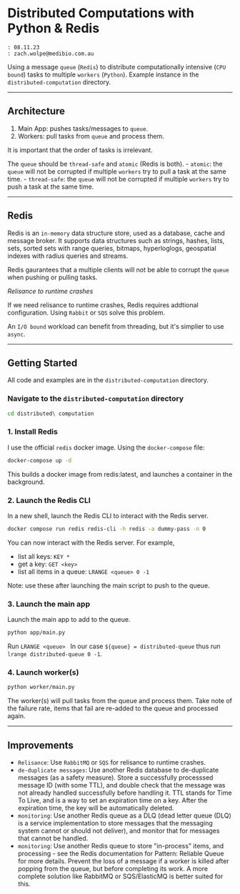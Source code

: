# Distributed Computations with Python & Redis

```
: 08.11.23
: zach.wolpe@medibio.com.au
```

Using a message `queue` (`Redis`) to distribute computationally intensive (`CPU bound`) tasks to multiple `workers` (`Python`). Example instance in the `distributed-computation` directory.

----
## Architecture

1. Main App: pushes tasks/messages to `queue`.
2. Workers: pull tasks from `queue` and process them.

It is important that the order of tasks is irrelevant.

The `queue` should be `thread-safe` and `atomic` (Redis is both).
    - `atomic`: the `queue` will not be corrupted if multiple `workers` try to pull a task at the same time.
    - `thread-safe`: the `queue` will not be corrupted if multiple `workers` try to push a task at the same time.

----
## Redis

Redis is an `in-memory` data structure store, used as a database, cache and message broker. It supports data structures such as strings, hashes, lists, sets, sorted sets with range queries, bitmaps, hyperloglogs, geospatial indexes with radius queries and streams.

Redis gaurantees that a multiple clients will not be able to corrupt the `queue` when pushing or pulling tasks.

*Relisance to runtime crashes*

If we need relisance to runtime crashes, Redis requires addtional configuration. Using `Rabbit` or `SQS` solve this problem.

An `I/O bound` workload can benefit from threading, but it's simplier to use `async`.

----
## Getting Started

All code and examples are in the `distributed-computation` directory.

### Navigate to the `distributed-computation` directory

```bash
cd distributed\ computation
```

### 1. Install Redis

I use the official `redis` docker image. Using the `docker-compose` file:

```bash
docker-compose up -d
```
This builds a docker image from redis:latest, and launches a container in the background.

### 2. Launch the Redis CLI

In a new shell, launch the Redis CLI to interact with the Redis server.

```bash
docker compose run redis redis-cli -h redis -a dummy-pass -n 0
```

You can now interact with the Redis server. For example,

- list all keys:                `KEY *`
- get a key:                    `GET <key>`
- list all items in a queue:    `LRANGE <queue> 0 -1`


Note: use these after launching the main script to push to the queue.

### 3. Launch the main app

Launch the main app to add to the queue.

```bash
python app/main.py
```

Run `LRANGE <queue> ` In our case `${queue} = distributed-queue` thus run `lrange distributed-queue 0 -1`.

### 4. Launch worker(s)

```bash
python worker/main.py
```

The worker(s) will pull tasks from the queue and process them. Take note of the failure rate, items that fail are re-added to the queue and processed again.

----
## Improvements

- `Relisance`: Use `RabbitMQ` or `SQS` for relisance to runtime crashes.
- `de-duplicate messages`: Use another Redis database to de-duplicate messages (as a safety measure). Store a successfully processsed message ID (with some TTL), and double check that the message was not already handled successfully before handling it. TTL stands for Time To Live, and is a way to set an expiration time on a key. After the expiration time, the key will be automatically deleted.
- `monitoring`: Use another Redis queue as a DLQ (dead letter queue (DLQ) is a service implementation to store messages that the messaging system cannot or should not deliver), and monitor that for messages that cannot be handled. 
- `monitoring`: Use another Redis queue to store "in-process" items, and processing - see the Redis documentation for Pattern: Reliable Queue for more details. Prevent the loss of a message if a worker is killed after popping from the queue, but before completing its work. A more complete solution like RabbitMQ or SQS/ElasticMQ is better suited for this.